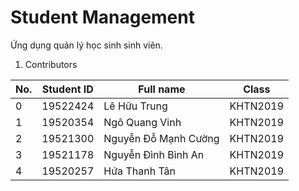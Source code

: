 # Student Management
Ứng dụng quản lý học sinh sinh viên.

1. Contributors

| No.  | Student ID | Full name | Class |
| --- | --- | --- | --- |
| 0 | 19522424 | Lê Hữu Trung | KHTN2019 |
| 1 | 19520354 | Ngô Quang Vinh | KHTN2019 |
| 2 | 19521300 | Nguyễn Đỗ Mạnh Cường | KHTN2019 |
| 3 | 19521178 | Nguyễn Đình Bình An | KHTN2019 |
| 4 | 19520257 | Hứa Thanh Tân | KHTN2019 |

